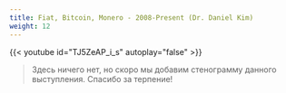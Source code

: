 ```yaml
---
title: Fiat, Bitcoin, Monero - 2008-Present (Dr. Daniel Kim)
weight: 12
---
```


{{< youtube id="TJ5ZeAP_i_s" autoplay="false" >}}

>Здесь ничего нет, но скоро мы добавим стенограмму данного выступления. Спасибо за терпение!
